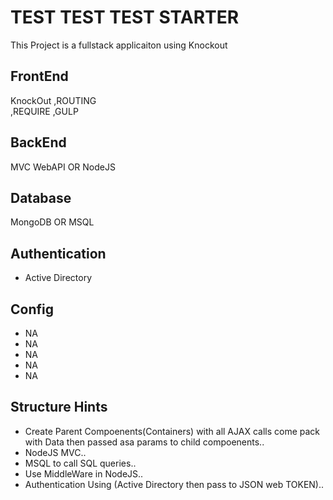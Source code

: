 # TEST TEST TEST STARTER  

This Project is a fullstack applicaiton using Knockout 
## FrontEnd
   KnockOut
   ,ROUTING  
   ,REQUIRE 
   ,GULP
## BackEnd
   MVC WebAPI OR NodeJS
## Database
   MongoDB OR MSQL 
## Authentication 
  * Active Directory

 ##  Config 
  * NA 
  * NA 
  * NA 
  * NA
  * NA 

  ##  Structure Hints  
  * Create Parent Compoenents(Containers) with all AJAX calls come pack with Data then passed asa params to child compoenents..  
  * NodeJS MVC.. 
  * MSQL to call SQL queries.. 
  * Use MiddleWare in NodeJS..
  * Authentication Using (Active Directory then pass to JSON web TOKEN)..

  